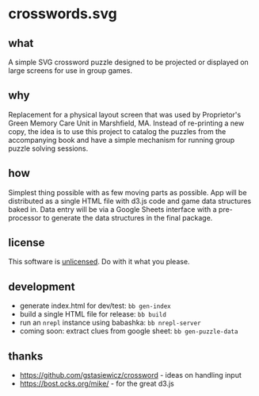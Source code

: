 # crosswords.svg

## what

A simple SVG crossword puzzle designed to be projected or displayed on large screens for use in group games.

## why

Replacement for a physical layout screen that was used by Proprietor's Green Memory Care Unit in Marshfield, MA.  Instead of re-printing a new copy, the idea is to use this project to catalog the puzzles from the accompanying book and have a simple mechanism for running group puzzle solving sessions. 

## how

Simplest thing possible with as few moving parts as possible.  App will be distributed as a single HTML file with d3.js code and game data structures baked in.  Data entry will be via a Google Sheets interface with a pre-processor to generate the data structures in the final package.

## license

This software is [unlicensed](./LICENSE).  Do with it what you please.

## development

* generate index.html for dev/test: `bb gen-index`
* build a single HTML file for release: `bb build`
* run an `nrepl` instance using babashka: `bb nrepl-server`
* coming soon: extract clues from google sheet: `bb gen-puzzle-data`

## thanks

* https://github.com/gstasiewicz/crossword - ideas on handling input
* https://bost.ocks.org/mike/ - for the great d3.js


